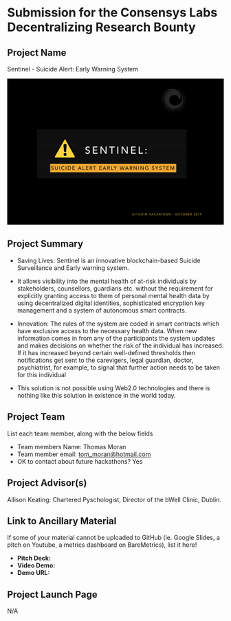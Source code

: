 # Submission for the Consensys Labs Decentralizing Research Bounty

## Project Name
Sentinel - Suicide Alert: Early Warning System

![](Supporting_Material/Sentinel-landing.png)

## Project Summary
- Saving Lives: Sentinel is an innovative blockchain-based Suicide Surveillance and Early warning system. 

- It allows visibility into the mental health of at-risk individuals by stakeholders, counsellors, guardians etc. without the requirement for explicitly granting access to them of personal mental health data by using decentralized digital identities, sophisticated encryption key management and a system of autonomous smart contracts. 

- Innovation: The rules of the system are coded in smart contracts which have exclusive access to the necessary health data. When new information comes in from any of the participants the system updates and makes decisions on whether the risk of the individual has increased. If it has increased beyond certain well-defined thresholds then notifications get sent to the carevigers, legal guardian, doctor, psychiatrist, for example, to signal that further action needs to be taken for this individual  

- This solution is not possible using Web2.0 technologies and there is nothing like this solution in existence in the world today. 


## Project Team
List each team member, along with the below fields

* Team members Name: Thomas Moran
* Team member email: tom_moran@hotmail.com
* OK to contact about future hackathons? Yes

## Project Advisor(s)
Allison Keating: Chartered Pyschologist, Director of the bWell Clinic, Dublin. 

## Link to Ancillary Material
If some of your material cannot be uploaded to GitHub (ie. Google Slides, a pitch on Youtube, a metrics dashboard on BareMetrics), list it here!

- **Pitch Deck:**
- **Video Demo:**
- **Demo URL:**

## Project Launch Page
N/A 
